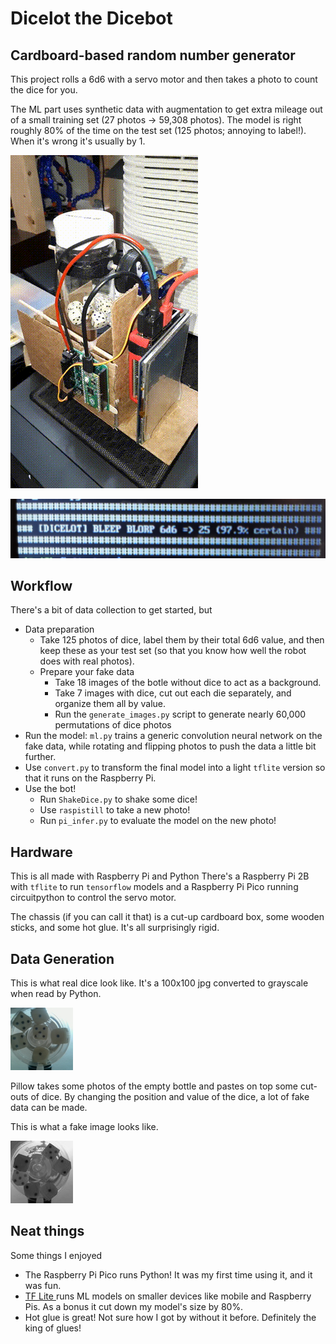 # Dicelot the Dicebot

## Cardboard-based random number generator

This project rolls a 6d6 with a servo motor and then takes a photo to count the dice for you.

The ML part uses synthetic data with augmentation to get extra mileage out of a small training set (27 photos -> 59,308 photos). The model is right roughly 80% of the time on the test set (125 photos; annoying to label!). When it's wrong it's usually by 1.

![A GIF of the robot shaking dice](dice_shaking.gif)

![The robot's guess](inference_example.jpg)

## Workflow

There's a bit of data collection to get started, but 

  * Data preparation
    * Take 125 photos of dice, label them by their total 6d6 value, and then keep these as your test set (so that you know how well the robot does with real photos).
    * Prepare your fake data
      * Take 18 images of the botle without dice to act as a background.
      * Take 7 images with dice, cut out each die separately, and organize them all by value.
      * Run the `generate_images.py` script to generate nearly 60,000 permutations of dice photos
  * Run the model: `ml.py` trains a generic convolution neural network on the fake data, while rotating and flipping photos to push the data a little bit further.
  * Use `convert.py` to transform the final model into a light `tflite` version so that it runs on the Raspberry Pi.
  * Use the bot!
    * Run `ShakeDice.py` to shake some dice!
    * Use `raspistill` to take a new photo!
    * Run `pi_infer.py` to evaluate the model on the new photo!

## Hardware

This is all made with Raspberry Pi and Python There's a Raspberry Pi 2B with `tflite` to run `tensorflow` models and a Raspberry Pi Pico running circuitpython to control the servo motor.

The chassis (if you can call it that) is a cut-up cardboard box, some wooden sticks, and some hot glue. It's all surprisingly rigid.

## Data Generation

This is what real dice look like. It's a 100x100 jpg converted to grayscale when read by Python.

![An example of real dice](real_dice_example.jpg)

Pillow takes some photos of the empty bottle and pastes on top some cut-outs of dice. By changing the position and value of the dice, a lot of fake data can be made.

This is what a fake image looks like.

![An example of fake dice](fake_dice_example.jpg)

## Neat things

Some things I enjoyed

  * The Raspberry Pi Pico runs Python! It was my first time using it, and it was fun.
  * [TF Lite ](https://www.tensorflow.org/lite) runs ML models on smaller devices like mobile and Raspberry Pis. As a bonus it cut down my model's size by 80%.
  * Hot glue is great! Not sure how I got by without it before. Definitely the king of glues!

